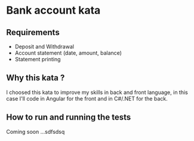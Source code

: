 # Bank account kata

## Requirements
- Deposit and Withdrawal
- Account statement (date, amount, balance)
- Statement printing
 
## Why this kata ? 

I choosed this kata to improve my skills in back and front language, in this case I'll code in Angular for the front and in C#/.NET for the back.

## How to run and running the tests

Coming soon ...sdfsdsq
